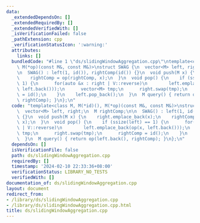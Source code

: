 ```yaml
---
data:
  _extendedDependsOn: []
  _extendedRequiredBy: []
  _extendedVerifiedWith: []
  _isVerificationFailed: false
  _pathExtension: cpp
  _verificationStatusIcon: ':warning:'
  attributes:
    links: []
  bundledCode: "#line 1 \"ds/slidingWindowAggregation.cpp\"\ntemplate<class M, M(*id)(),\
    \ M(*op)(const M&, const M&)>\nstruct SWAG {\n  vector<M> left, right;\n  M rightComp;\n\
    \n  SWAG() : left(1, id()), rightComp(id()) {}\n  void push(M x) {\n    right.emplace_back(x);\n\
    \    rightComp = op(rightComp, x);\n  }\n  void pop() {\n    if (ssize(left) ==\
    \ 1) {\n      for(auto &x : right | V::reverse)\n        left.emplace_back(op(x,\
    \ left.back()));\n      vector<M> tmp;\n      right.swap(tmp);\n      rightComp\
    \ = id();\n    }\n    left.pop_back();\n  }\n  M query() { return op(left.back(),\
    \ rightComp); }\n};\n"
  code: "template<class M, M(*id)(), M(*op)(const M&, const M&)>\nstruct SWAG {\n\
    \  vector<M> left, right;\n  M rightComp;\n\n  SWAG() : left(1, id()), rightComp(id())\
    \ {}\n  void push(M x) {\n    right.emplace_back(x);\n    rightComp = op(rightComp,\
    \ x);\n  }\n  void pop() {\n    if (ssize(left) == 1) {\n      for(auto &x : right\
    \ | V::reverse)\n        left.emplace_back(op(x, left.back()));\n      vector<M>\
    \ tmp;\n      right.swap(tmp);\n      rightComp = id();\n    }\n    left.pop_back();\n\
    \  }\n  M query() { return op(left.back(), rightComp); }\n};\n"
  dependsOn: []
  isVerificationFile: false
  path: ds/slidingWindowAggregation.cpp
  requiredBy: []
  timestamp: '2024-02-10 22:33:36+08:00'
  verificationStatus: LIBRARY_NO_TESTS
  verifiedWith: []
documentation_of: ds/slidingWindowAggregation.cpp
layout: document
redirect_from:
- /library/ds/slidingWindowAggregation.cpp
- /library/ds/slidingWindowAggregation.cpp.html
title: ds/slidingWindowAggregation.cpp
---
```

